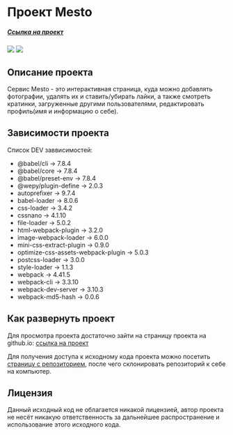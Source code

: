 # Проект Mesto

##### [Ссылка на проект](https://desertoraposa.github.io/Project-Mesto/) 

![](https://badgen.net/badge/Version/0.1.0/green)
![](https://badgen.net/badge/license/MIT/blue)

## Описание проекта

Сервис Mesto - это интерактивная страница, куда можно добавлять фотографии, удалять их и ставить/убирать лайки, а также смотреть кратинки, загруженные другими пользователями, редактировать профиль(имя и информацию о себе).

## Зависимости проекта

Список DEV заввисимостей: 

- @babel/cli -> 7.8.4
- @babel/core -> 7.8.4
- @babel/preset-env -> 7.8.4
- @wepy/plugin-define -> 2.0.3
- autoprefixer -> 9.7.4
- babel-loader -> 8.0.6
- css-loader -> 3.4.2
- cssnano -> 4.1.10
- file-loader -> 5.0.2
- html-webpack-plugin -> 3.2.0
- image-webpack-loader -> 6.0.0
- mini-css-extract-plugin -> 0.9.0
- optimize-css-assets-webpack-plugin -> 5.0.3
- postcss-loader -> 3.0.0
- style-loader -> 1.1.3
- webpack -> 4.41.5
- webpack-cli -> 3.3.10
- webpack-dev-server -> 3.10.3
- webpack-md5-hash -> 0.0.6

## Как развернуть проект

Для просмотра проекта достаточно зайти на страницу проекта на github.io: [ссылка на проект](https://desertoraposa.github.io/Project-Mesto/) 

Для получения доступа к исходному кода проекта можно посетить [страницу с репозиторием](https://github.com/DesertoRaposa/Project-Mesto), после чего склонировать репозиторий к себе на компьютер.

## Лицензия

Данный исходный код не облагается никакой лицензией, автор проекта не несёт никакую ответственность за дальнейшее распространение и использование этого исходного кода.

